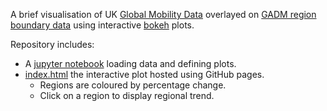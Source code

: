 A brief visualisation of UK [Global Mobility Data](https://www.google.com/covid19/mobility/) overlayed on [GADM region boundary data](https://gadm.org/maps/GBR/england_2.html) using interactive [bokeh](https://docs.bokeh.org/en/latest/index.html) plots.

Repository includes:
- A [jupyter notebook](https://github.com/OliverVipond/COVID-GIS/blob/master/Geospatial_Covid_Data.ipynb) loading data and defining plots.
- [index.html](https://olivervipond.github.io/COVID-GIS/) the interactive plot hosted using GitHub pages.
  - Regions are coloured by percentage change.
  - Click on a region to display regional trend.
